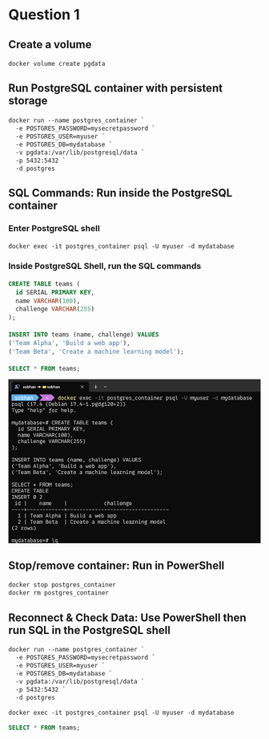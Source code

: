 # Question 1

## Create a volume
```docker
docker volume create pgdata
```
## Run PostgreSQL container with persistent storage
```docker
docker run --name postgres_container `
  -e POSTGRES_PASSWORD=mysecretpassword `
  -e POSTGRES_USER=myuser `
  -e POSTGRES_DB=mydatabase `
  -v pgdata:/var/lib/postgresql/data `
  -p 5432:5432 `
  -d postgres
```
## SQL Commands: Run inside the PostgreSQL container
### Enter PostgreSQL shell 
```docker
docker exec -it postgres_container psql -U myuser -d mydatabase
```
### Inside PostgreSQL Shell, run the SQL commands
```sql
CREATE TABLE teams (
  id SERIAL PRIMARY KEY,
  name VARCHAR(100),
  challenge VARCHAR(255)
);

INSERT INTO teams (name, challenge) VALUES
('Team Alpha', 'Build a web app'),
('Team Beta', 'Create a machine learning model');

SELECT * FROM teams;

```
![](images/q1.png)

## Stop/remove container: Run in PowerShell
```docker
docker stop postgres_container
docker rm postgres_container
```
## Reconnect & Check Data: Use PowerShell then run SQL in the PostgreSQL shell

```docker
docker run --name postgres_container `
  -e POSTGRES_PASSWORD=mysecretpassword `
  -e POSTGRES_USER=myuser `
  -e POSTGRES_DB=mydatabase `
  -v pgdata:/var/lib/postgresql/data `
  -p 5432:5432 `
  -d postgres
```

```docker
docker exec -it postgres_container psql -U myuser -d mydatabase
```
```sql
SELECT * FROM teams;
```
